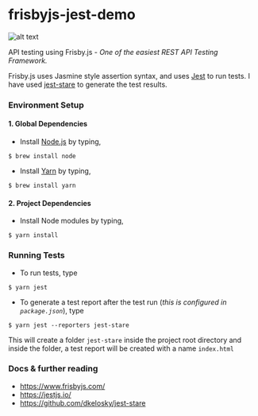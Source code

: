 # frisbyjs-jest-demo

![alt text](https://www.frisbyjs.com/assets/frisbyjs.png)

API testing using Frisby.js - _One of the easiest REST API Testing Framework._

Frisby.js uses Jasmine style assertion syntax, and uses [Jest](https://jestjs.io/) to run tests. I have used [jest-stare](https://www.npmjs.com/package/jest-stare) to generate the test results.

### Environment Setup

#### 1. Global Dependencies
  * Install [Node.js](https://nodejs.org/en/) by typing,
  ```
  $ brew install node
  ```
  * Install [Yarn](https://yarnpkg.com/lang/en/docs/install/) by typing,
  ```
  $ brew install yarn
  ```

#### 2. Project Dependencies

* Install Node modules by typing,
```
$ yarn install
```

### Running Tests

* To run tests, type
```
$ yarn jest
```
* To generate a test report after the test run (_this is configured in `package.json`_), type
```
$ yarn jest --reporters jest-stare
```
This will create a folder `jest-stare` inside the project root directory and inside the folder, a test report will be created with a name `index.html`

### Docs & further reading

* https://www.frisbyjs.com/
* https://jestjs.io/
* https://github.com/dkelosky/jest-stare
